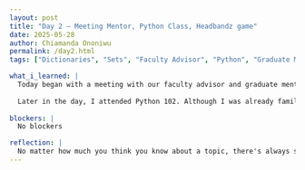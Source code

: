 ```yaml
---
layout: post
title: "Day 2 – Meeting Mentor, Python Class, Headbandz game"
date: 2025-05-28
author: Chiamanda Ononiwu
permalink: /day2.html
tags: ["Dictionaries", "Sets", "Faculty Advisor", "Python", "Graduate Mentor"]

what_i_learned: |
  Today began with a meeting with our faculty advisor and graduate mentor. I had the opportunity to speak with them one-on-one and clear up some misunderstandings I had about the prerequisites I needed to complete before the program officially starts. It was helpful to get clarity and feel more confident moving forward. 
  
  Later in the day, I attended Python 102. Although I was already familiar with dictionaries and sets, the session served as a great refresher. I also picked up a few new methods and functions that I hadn’t used before, which I’m excited to try out in future coding exercises. At the end of the day, we got to play an interactive game called Headbandz.
  
blockers: |
  No blockers

reflection: |
  No matter how much you think you know about a topic, there's always something new you can learn from others.
---
```

